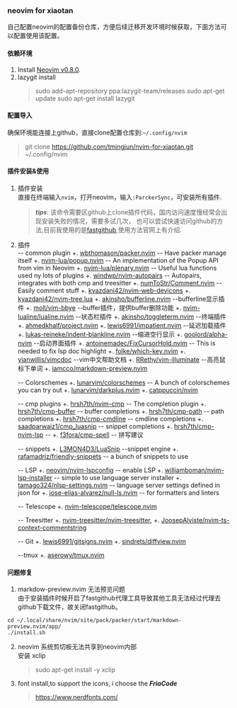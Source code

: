 ### neovim for xiaotan

自己配置neovim的配置备份仓库，方便后续迁移开发环境时候获取，下面方法可以配置使用该配置。

#### 依赖环境

1. Install [Neovim v0.8.0](https://github.com/neovim/neovim/releases).
2. lazygit install
    > sudo add-apt-repository ppa:lazygit-team/releases
    > sudo apt-get update
    > sudo apt-get install lazygit 


#### 配置导入
确保环境能连接上github，直接clone配置仓库到:`~/.config/nvim`
> git clone https://github.com/tmingjun/nvim-for-xiaotan.git ~/.config/nvim

#### 插件安装&使用
1. 插件安装  
直接在终端输入`nvim`，打开neovim，输入`:ParckerSync`，可安装所有插件.  
    > ***tips***: 该命令需要区github上clone插件代码，国内访问速度慢经常会出现安装失败的情况，需要多试几次，
    也可以尝试快速访问github的方法,目前我使用的是[fastgithub](https://github.com/dotnetcore/FastGithub),使用方法官网上有介绍.
2. 插件  
    -- common plugin
    +. [wbthomason/packer.nvim]() -- Have packer manage itself
    +. [nvim-lua/popup.nvim]() -- An implementation of the Popup API from vim in Neovim
    +. [nvim-lua/plenary.nvim]() -- Useful lua functions used ny lots of plugins
    +. [windwp/nvim-autopairs]() -- Autopairs, integrates with both cmp and treesitter
    +. [numToStr/Comment.nvim]() -- Easily comment stuff
    +. [kyazdani42/nvim-web-devicons]()
    +. [kyazdani42/nvim-tree.lua]()
    +. [akinsho/bufferline.nvim]() --bufferline显示插件
    +. [moll/vim-bbye]() --buffer插件，提供buffer删除功能
    +. [nvim-lualine/lualine.nvim]() --状态栏插件
    +. [akinsho/toggleterm.nvim]() --终端插件
    +. [ahmedkhalf/project.nvim]()
    +. [lewis6991/impatient.nvim]() --延迟加载插件
    +. [lukas-reineke/indent-blankline.nvim]() --缩进空行显示
    +. [goolord/alpha-nvim]() --启动界面插件
    +. [antoinemadec/FixCursorHold.nvim]() -- This is needed to fix lsp doc highlight
    +. [folke/which-key.nvim]()
    +. [yianwillis/vimcdoc]() --vim中文帮助文档
    +. [RRethy/vim-illuminate]() --高亮鼠标下单词
    +. [iamcco/markdown-preview.nvim]()

    -- Colorschemes
    +. [lunarvim/colorschemes]() -- A bunch of colorschemes you can try out
    +. [lunarvim/darkplus.nvim]()
    +. [catppuccin/nvim]()

    -- cmp plugins
    +. [hrsh7th/nvim-cmp]() -- The completion plugin
    +. [hrsh7th/cmp-buffer]() -- buffer completions
    +. [hrsh7th/cmp-path]() -- path completions
    +. [hrsh7th/cmp-cmdline]() -- cmdline completions
    +. [saadparwaiz1/cmp_luasnip]() -- snippet completions
    +. [hrsh7th/cmp-nvim-lsp]()
    -- +. [f3fora/cmp-spell]() -- 拼写建议

    -- snippets
    +. [L3MON4D3/LuaSnip]() --snippet engine
    +. [rafamadriz/friendly-snippets]() -- a bunch of snippets to use

    -- LSP
    +. [neovim/nvim-lspconfig]() -- enable LSP
    +. [williamboman/nvim-lsp-installer]() -- simple to use language server installer
    +. [tamago324/nlsp-settings.nvim]() -- language server settings defined in json for
    +. [jose-elias-alvarez/null-ls.nvim]() -- for formatters and linters

    -- Telescope
    +. [nvim-telescope/telescope.nvim]()

    -- Treesitter
    +. [nvim-treesitter/nvim-treesitter](),
    +. [JoosepAlviste/nvim-ts-context-commentstring]()

    -- Git
    +. [lewis6991/gitsigns.nvim]()
    +. [sindrets/diffview.nvim]()

    --tmux
    +. [aserowy/tmux.nvim]()


#### 问题修复
1. markdow-preview.nvim 无法预览问题  
由于安装插件时候开启了fastgithub代理工具导致其他工具无法经过代理去github下载文件，故关闭fastgithub。  
```
cd ~/.local/share/nvim/site/pack/packer/start/markdown-preview.nvim/app/
./install.sh
```
2. neovim 系统剪切板无法共享到neovim内部  
安装 xclip
    > sudo apt-get install -y xclip

3. font install,to support the icons, i choose the ***FriaCode***  
    > https://www.nerdfonts.com/
